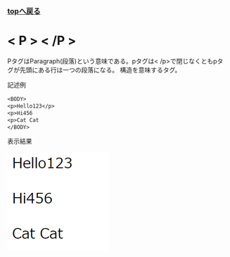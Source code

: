 <h3><a href="https://b2211590.github.io/kaitaishinsho/html/html_top"><B>topへ戻る</B></a></h3>

# < P > < /P >
PタグはParagraph(段落)という意味である。pタグは< /p>で閉じなくともpタグが先頭にある行は一つの段落になる。
構造を意味するタグ。

記述例 [](変更しない)

```
<BODY>
<p>Hello123</p>
<p>Hi456
<p>Cat Cat
</BODY>
```

表示結果　[](変更しない)

![](../goto/p.png)
